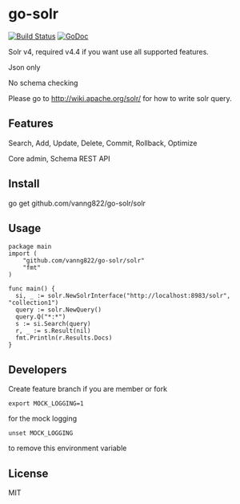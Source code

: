 go-solr
=======


[![Build Status](https://travis-ci.org/vanng822/go-solr.svg?branch=master)](https://travis-ci.org/vanng822/go-solr)
[![GoDoc](https://godoc.org/github.com/vanng822/go-solr/solr?status.svg)](https://godoc.org/github.com/vanng822/go-solr/solr)

Solr v4, required v4.4 if you want use all supported features.

Json only

No schema checking

Please go to http://wiki.apache.org/solr/ for how to write solr query.

## Features

Search, Add, Update, Delete, Commit, Rollback, Optimize

Core admin, Schema REST API


## Install

go get github.com/vanng822/go-solr/solr

## Usage

    package main
    import (
    	"github.com/vanng822/go-solr/solr"
    	"fmt"
    )
  
    func main() {
      si, _ := solr.NewSolrInterface("http://localhost:8983/solr", "collection1")
      query := solr.NewQuery()
      query.Q("*:*")
      s := si.Search(query)
      r, _ := s.Result(nil)
      fmt.Println(r.Results.Docs)
    }
    
## Developers

Create feature branch if you are member or fork


	export MOCK_LOGGING=1

for the mock logging

	unset MOCK_LOGGING

to remove this environment variable
	
## License
MIT
